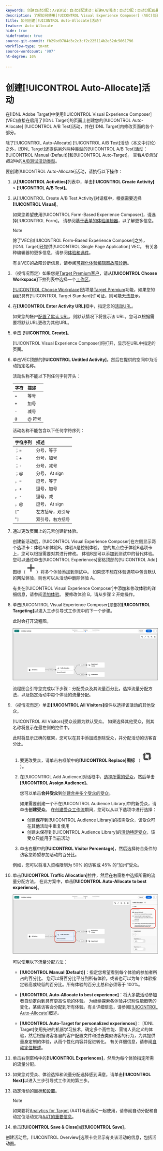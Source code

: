 ```yaml
---
keywords: 创建自动分配；A/B测试；自动分配活动；新建A/B活动；自动分配；自动分配到最佳体验；分配；自动分配
description: 了解如何使用[!UICONTROL Visual Experience Composer] (VEC)创建[!UICONTROL Auto-Allocate] A/B测试活动。
title: 如何创建[!UICONTROL Auto-Allocate]活动？
feature: Auto-Allocate
hide: true
hidefromtoc: true
source-git-commit: fb29bd9704d3c2c3cf2c225114b2e52dc5061796
workflow-type: tm+mt
source-wordcount: '907'
ht-degree: 16%

---
```


# 创建[!UICONTROL Auto-Allocate]活动

在[!DNL Adobe Target]中使用[!UICONTROL Visual Experience Composer] (VEC)直接在启用了[!DNL Target]的页面上创建您的[!UICONTROL Auto-Allocate] [!UICONTROL A/B Test]活动，并在[!DNL Target]内修改页面的各个部分。

除了[!UICONTROL Auto-Allocate] [!UICONTROL A/B Test]活动（本文中讨论）之外，[!DNL Target]还提供另外两种类型的[!UICONTROL A/B Test]活动：[!UICONTROL Manual (Default)]和[!UICONTROL Auto-Target]。 查看&#x200B;*A/B测试概述*&#x200B;中的[A/B测试活动类型](/help/main/c-activities/t-test-ab/test-ab.md#types)。

要创建[!UICONTROL Auto-Allocate]活动，请执行以下操作：

1. 从&#x200B;**[!UICONTROL Activities]**&#x200B;列表中，单击&#x200B;**[!UICONTROL Create Activity]** > **[!UICONTROL A/B Test]**。

1. 从[!UICONTROL Create A/B Test Activity]对话框中，根据需要选择&#x200B;**[!UICONTROL Visual]**。

   如果您希望使用[!UICONTROL Form-Based Experience Composer]，请选择[!UICONTROL Form]。 请参阅[基于表单的体验编辑器](/help/main/c-experiences/form-experience-composer.md)，以了解更多信息。

   >[!NOTE]
   >
   >除了VEC和[!UICONTROL Form-Based Experience Composer]之外，[!DNL Target]还提供[!UICONTROL Single Page Application] VEC。 有关各种编辑器的更多信息，请参阅[体验和选件](/help/main/c-experiences/experiences.md)。
   >
   >有关VEC的故障诊断信息，请参阅[可视化体验编辑器故障诊断](/help/main/c-experiences/c-visual-experience-composer/r-troubleshoot-composer/troubleshoot-composer.md)。

1. （视情况而定）如果您是[Target Premium客户](/help/main/c-intro/intro.md#premium)，请从&#x200B;**[!UICONTROL Choose Workspace]**&#x200B;下拉列表中选择一个[工作区](/help/main/administrating-target/c-user-management/property-channel/property-channel.md)。

   [[!UICONTROL Choose Workplace]](/help/main/administrating-target/c-user-management/property-channel/property-channel.md)选项是[Target Premium](/help/main/c-intro/intro.md)功能，如果您的组织具有[!UICONTROL Target Standard]许可证，则可能无法显示。

1. 在&#x200B;**[!UICONTROL Enter Activity URL]**&#x200B;框中，指定您的[活动URL](/help/main/c-activities/t-test-ab/t-test-create-ab/ab-activity-url.md)。

   如果您的帐户[配置了默认 URL](/help/main/administrating-target/visual-experience-composer-set-up.md)，则默认情况下将显示该 URL。您可以根据需要将默认URL更改为其他URL。

1. 单击 **[!UICONTROL Create]**。

   [!UICONTROL Visual Experience Composer]将打开，显示在URL中指定的页面。

1. 单击VEC顶部的&#x200B;**[!UICONTROL Untitled Activity]**，然后在提供的空间中为活动指定名称。

   活动名称不能以下列任何字符开头：

   | 字符 | 描述 |
   |--- |--- |
   | `=` | 等号 |
   | `+` | 加号 |
   | `-` | 减号 |
   | `@` | @ 符号 |

   活动名称不能包含以下任何字符序列：

   | 字符序列 | 描述 |
   |--- |--- |
   | ；= | 分号，等于 |
   | ；+ | 分号，加号 |
   | ；- | 分号，减号 |
   | ；@ | 分号， At sign |
   | ，= | 逗号，等于 |
   | ，+ | 逗号，加号 |
   | ，- | 逗号，减 |
   | ，@ | 逗号， At sign |
   | `[`” | 左方括号，双引号 |
   | &quot;`]` | 双引号，右方括号 |

1. 通过更改页面上的元素创建新体验。

   创建新活动后，[!UICONTROL Visual Experience Composer]在左侧显示两个选项卡：体验A和体验B。体验A是控制体验。 您的焦点位于体验B选项卡上，您可以根据需要对其进行修改。 体验B是可以添加到测试中的替代体验。 您可以通过单击[!UICONTROL Experiences]窗格顶部的[!UICONTROL Add]图标（![添加图标](/help/main/assets/icons/Add.svg)）将多个体验添加到测试中。 如果您不想在体验选项中包含默认的网站体验，则也可以从活动中删除体验 A。

   有关在[!UICONTROL Visual Experience Composer]中添加和修改体验的详细信息，请参阅[添加体验](/help/main/c-activities/t-test-ab/t-test-create-ab/ab-add-experience.md#task_454646F2895242D3B92DC395A0CE1A00)。 要修改体验 B，请从步骤 2 开始操作。

1. 单击[!UICONTROL Visual Experience Composer]顶部的&#x200B;**[!UICONTROL Targeting]**&#x200B;以进入三步引导式工作流中的下一个步骤。

   此时会打开流程图。

   ![A/B 测试定位步骤](/help/main/c-activities/t-test-ab/t-test-create-ab/assets/ab_flow-new-ui.png)

   流程图会引导您完成以下步骤：分配受众及其流量百分比，选择流量分配方法，以及指定活动中每个体验的流量分配。

1. （视情况而定）单击&#x200B;**[!UICONTROL All Visitors]**&#x200B;控件以选择该活动的其他受众。

   [!UICONTROL All Visitors]受众设置为默认受众。 如果选择其他受众，则其名称将显示在最左侧的控件中。

   此时将显示正确的框架，您可以在其中添加或删除受众，并分配活动的访客百分比。

   1. 要更改受众，请单击右框架中的&#x200B;**[!UICONTROL Replace]图标** （ ![替换图标](/help/main/assets/icons/Retweet.svg) ）。
   1. 在[!UICONTROL Add Audience]对话框中，[选择所需的受众](/help/main/c-activities/t-test-ab/t-test-create-ab/ab-audience.md)，然后单击&#x200B;**[!UICONTROL Assign Audience]**。

      您可以单击&#x200B;**合并受众**&#x200B;到[创建合并多个受众的受众](/help/main/c-target/combining-multiple-audiences.md)。

      如果需要创建一个不在[!UICONTROL Audience Library]中的新受众，请单击&#x200B;**创建受众**。 在[创建受众工作流](/help/main/c-target/c-audiences/audiences.md)期间，您可以从以下选项中进行选择：

      * 创建保存到[!UICONTROL Audience Library]的按需受众，该受众可在其他活动中重复使用
      * 创建未保存到[!UICONTROL Audience Library]的[活动特定受众](/help/main/c-target/creating-activity-only-audience.md)，该受众只能用于当前活动

   1. 单击右框中的&#x200B;**[!UICONTROL Visitor Percentage]**，然后选择符合条件的访客您希望参加活动的百分比。

   例如，您可以将准入资格限制为 50% 的访客或 45% 的“加州”受众。

1. 单击&#x200B;**[!UICONTROL Traffic Allocation]**&#x200B;控件，然后在右窗格中选择所需的流量分配方法。 在此方案中，单击&#x200B;**[!UICONTROL Auto-Allocate to best experience]**。

   ![流量分配方法设置](/help/main/c-activities/t-test-ab/t-test-create-ab/assets/traffic-allocation-method-new.png)

   可以使用以下流量分配方法：

   * **[!UICONTROL Manual (Default)]**：指定您希望看到每个体验的参加者所占的百分比。 您可以将百分比平分到所有体验，或者也可以为每个体验指定较高或较低的百分比。所有体验的百分比总和必须等于 100%。

   * **[!UICONTROL Auto-Allocate to best experience]**：将大多数活动参加者自动定向到具有更高性能的体验。 为继续探索各体验并识别性能趋势的变化，某些访客会分配到所有体验。有关详细信息，请参阅[[!UICONTROL Auto-Allocate]概述](/help/main/c-activities/automated-traffic-allocation/automated-traffic-allocation.md#concept_A1407678796B4C569E94CBA8A9F7F5D4)。

   * **[!UICONTROL Auto-Target for personalized experiences]**： [!DNL Target]使用先进的机器学习技术，确定多个高性能、营销人员定义的体验，然后根据访客各自的客户配置文件和过去类似访客的行为，为其提供量身定制的体验，从而个性化内容并促进转化。 有关详细信息，请参阅[自动定位概述](/help/main/c-activities/auto-target/auto-target-to-optimize.md)。

1. 单击右侧窗格中的&#x200B;**[!UICONTROL Experiences]**，然后为每个体验指定所需的流量分配。

1. 如果您对受众、体验选择和流量分配选择感到满意，请单击&#x200B;**[!UICONTROL Next]**&#x200B;以进入三步引导式工作流的第三步。

1. 指定活动的[目标和设置](/help/main/c-activities/t-test-ab/t-test-create-ab/ab-goals-and-settings.md)。

   >[!NOTE]
   >
   >如果要将[Analytics for Target](/help/main/c-integrating-target-with-mac/a4t/a4t.md) (A4T)与此活动一起使用，请参阅自动分配和自动定位活动支持[A4T的重要信息](/help/main/c-integrating-target-with-mac/a4t/a4t-at-aa.md)。

1. 单击&#x200B;**[!UICONTROL Save & Close]**&#x200B;或&#x200B;**[!UICONTROL Save]**。

创建活动后，[!UICONTROL Overview]选项卡会显示有关该活动的信息，包括活动图。